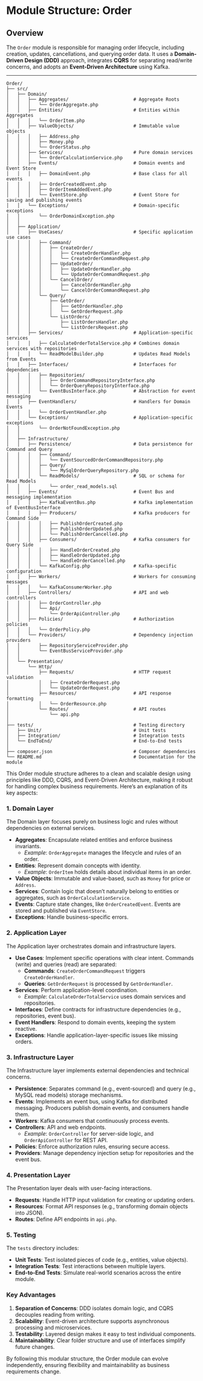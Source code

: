 # Module Structure: Order

## Overview
The `Order` module is responsible for managing order lifecycle, including creation, updates, cancellations, and querying order data. It uses a **Domain-Driven Design (DDD)** approach, integrates **CQRS** for separating read/write concerns, and adopts an **Event-Driven Architecture** using Kafka.

---
```
Order/
├── src/
│   ├── Domain/
│   │   ├── Aggregates/                        # Aggregate Roots
│   │   │   └── OrderAggregate.php
│   │   ├── Entities/                          # Entities within Aggregates
│   │   │   └── OrderItem.php
│   │   ├── ValueObjects/                      # Immutable value objects
│   │   │   ├── Address.php
│   │   │   ├── Money.php
│   │   │   └── OrderStatus.php
│   │   ├── Services/                          # Pure domain services
│   │   │   └── OrderCalculationService.php
│   │   ├── Events/                            # Domain events and Event Store
│   │   │   ├── DomainEvent.php                # Base class for all events
│   │   │   ├── OrderCreatedEvent.php
│   │   │   ├── OrderItemAddedEvent.php
│   │   │   └── EventStore.php                 # Event Store for saving and publishing events
│   │   └── Exceptions/                        # Domain-specific exceptions
│   │       └── OrderDomainException.php
│   │
│   ├── Application/
│   │   ├── UseCases/                          # Specific application use cases
│   │   │   ├── Command/
│   │   │   │   ├── CreateOrder/
│   │   │   │   │   ├── CreateOrderHandler.php
│   │   │   │   │   └── CreateOrderCommandRequest.php
│   │   │   │   ├── UpdateOrder/
│   │   │   │   │   ├── UpdateOrderHandler.php
│   │   │   │   │   └── UpdateOrderCommandRequest.php
│   │   │   │   └── CancelOrder/
│   │   │   │       ├── CancelOrderHandler.php
│   │   │   │       └── CancelOrderCommandRequest.php
│   │   │   └── Query/
│   │   │       ├── GetOrder/
│   │   │       │   ├── GetOrderHandler.php
│   │   │       │   └── GetOrderRequest.php
│   │   │       └── ListOrders/
│   │   │           ├── ListOrdersHandler.php
│   │   │           └── ListOrdersRequest.php
│   │   ├── Services/                          # Application-specific services
│   │   │   ├── CalculateOrderTotalService.php # Combines domain services with repositories
│   │   │   └── ReadModelBuilder.php           # Updates Read Models from Events
│   │   ├── Interfaces/                        # Interfaces for dependencies
│   │   │   ├── Repositories/
│   │   │   │   ├── OrderCommandRepositoryInterface.php
│   │   │   │   └── OrderQueryRepositoryInterface.php
│   │   │   └── EventBusInterface.php          # Abstraction for event messaging
│   │   ├── EventHandlers/                     # Handlers for Domain Events
│   │   │   └── OrderEventHandler.php
│   │   └── Exceptions/                        # Application-specific exceptions
│   │       └── OrderNotFoundException.php
│   │
│   ├── Infrastructure/
│   │   ├── Persistence/                       # Data persistence for Command and Query
│   │   │   ├── Command/
│   │   │   │   └── EventSourcedOrderCommandRepository.php
│   │   │   ├── Query/
│   │   │   │   └── MySqlOrderQueryRepository.php
│   │   │   └── ReadModels/                    # SQL or schema for Read Models
│   │   │       └── order_read_models.sql
│   │   ├── Events/                            # Event Bus and messaging implementation
│   │   │   ├── KafkaEventBus.php              # Kafka implementation of EventBusInterface
│   │   │   ├── Producers/                     # Kafka producers for Command Side
│   │   │   │   ├── PublishOrderCreated.php
│   │   │   │   ├── PublishOrderUpdated.php
│   │   │   │   └── PublishOrderCancelled.php
│   │   │   ├── Consumers/                     # Kafka consumers for Query Side
│   │   │   │   ├── HandleOrderCreated.php
│   │   │   │   ├── HandleOrderUpdated.php
│   │   │   │   └── HandleOrderCancelled.php
│   │   │   └── KafkaConfig.php                # Kafka-specific configuration
│   │   ├── Workers/                           # Workers for consuming messages
│   │   │   └── KafkaConsumerWorker.php
│   │   ├── Controllers/                       # API and web controllers
│   │   │   ├── OrderController.php
│   │   │   └── Api/
│   │   │       └── OrderApiController.php
│   │   ├── Policies/                          # Authorization policies
│   │   │   └── OrderPolicy.php
│   │   └── Providers/                         # Dependency injection providers
│   │       ├── RepositoryServiceProvider.php
│   │       └── EventBusServiceProvider.php
│   │
│   └── Presentation/
│       └── Http/
│           ├── Requests/                      # HTTP request validation
│           │   ├── CreateOrderRequest.php
│           │   └── UpdateOrderRequest.php
│           ├── Resources/                     # API response formatting
│           │   └── OrderResource.php
│           └── Routes/                        # API routes
│               └── api.php
│
├── tests/                                     # Testing directory
│   ├── Unit/                                  # Unit tests
│   ├── Integration/                           # Integration tests
│   └── EndToEnd/                              # End-to-End tests
│
├── composer.json                              # Composer dependencies
└── README.md                                  # Documentation for the module
```

This Order module structure adheres to a clean and scalable design using principles like DDD, CQRS, and Event-Driven Architecture, making it robust for handling complex business requirements. Here’s an explanation of its key aspects:

### 1. Domain Layer

The Domain layer focuses purely on business logic and rules without dependencies on external services.

- **Aggregates**: Encapsulate related entities and enforce business invariants.
    - *Example*: `OrderAggregate` manages the lifecycle and rules of an order.
- **Entities**: Represent domain concepts with identity.
    - *Example*: `OrderItem` holds details about individual items in an order.
- **Value Objects**: Immutable and value-based, such as `Money` for price or `Address`.
- **Services**: Contain logic that doesn’t naturally belong to entities or aggregates, such as `OrderCalculationService`.
- **Events**: Capture state changes, like `OrderCreatedEvent`. Events are stored and published via `EventStore`.
- **Exceptions**: Handle business-specific errors.

### 2. Application Layer

The Application layer orchestrates domain and infrastructure layers.

- **Use Cases**: Implement specific operations with clear intent. Commands (write) and queries (read) are separated:
    - **Commands**: `CreateOrderCommandRequest` triggers `CreateOrderHandler`.
    - **Queries**: `GetOrderRequest` is processed by `GetOrderHandler`.
- **Services**: Perform application-level coordination.
    - *Example*: `CalculateOrderTotalService` uses domain services and repositories.
- **Interfaces**: Define contracts for infrastructure dependencies (e.g., repositories, event bus).
- **Event Handlers**: Respond to domain events, keeping the system reactive.
- **Exceptions**: Handle application-layer-specific issues like missing orders.

### 3. Infrastructure Layer

The Infrastructure layer implements external dependencies and technical concerns.

- **Persistence**: Separates command (e.g., event-sourced) and query (e.g., MySQL read models) storage mechanisms.
- **Events**: Implements an event bus, using Kafka for distributed messaging. Producers publish domain events, and consumers handle them.
- **Workers**: Kafka consumers that continuously process events.
- **Controllers**: API and web endpoints.
    - *Example*: `OrderController` for server-side logic, and `OrderApiController` for REST API.
- **Policies**: Enforce authorization rules, ensuring secure access.
- **Providers**: Manage dependency injection setup for repositories and the event bus.

### 4. Presentation Layer

The Presentation layer deals with user-facing interactions.

- **Requests**: Handle HTTP input validation for creating or updating orders.
- **Resources**: Format API responses (e.g., transforming domain objects into JSON).
- **Routes**: Define API endpoints in `api.php`.

### 5. Testing

The `tests` directory includes:

- **Unit Tests**: Test isolated pieces of code (e.g., entities, value objects).
- **Integration Tests**: Test interactions between multiple layers.
- **End-to-End Tests**: Simulate real-world scenarios across the entire module.

### Key Advantages

1. **Separation of Concerns**: DDD isolates domain logic, and CQRS decouples reading from writing.
2. **Scalability**: Event-driven architecture supports asynchronous processing and microservices.
3. **Testability**: Layered design makes it easy to test individual components.
4. **Maintainability**: Clear folder structure and use of interfaces simplify future changes.

By following this modular structure, the Order module can evolve independently, ensuring flexibility and maintainability as business requirements change.

